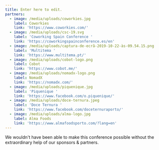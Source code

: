 ```yaml
---
title: Enter here to edit.
partners:
  - image: /media/uploads/coworkies.jpg
    label: Coworkies
    link: 'https://www.coworkies.com/'
  - image: /media/uploads/csc-19.svg
    label: 'Coworking Spain Conference '
    link: 'https://coworkingspainconference.es/en'
  - image: /media/uploads/captura-de-ecrã-2019-10-22-às-09.54.15.png
    label: 'Multitema '
    link: 'https://www.multitema.pt/'
  - image: /media/uploads/cobot-logo.png
    label: Cobot
    link: 'https://www.cobot.me/'
  - image: /media/uploads/nomadx-logo.png
    label: NomadX
    link: 'https://nomadx.com/'
  - image: /media/uploads/piquenique.jpg
    label: 'Piquenique '
    link: 'https://www.facebook.com/o.piquenique/'
  - image: /media/uploads/doce-ternura.jpeg
    label: 'Doce Ternura '
    link: 'https://www.facebook.com/doceternuraporto/'
  - image: /media/uploads/alma-logo.jpg
    label: Alma Foods
    link: 'https://www.almafoodsporto.com/?lang=en'
---
```

We wouldn't have been able to make this conference possible without the extraordinary help of our sponsors & partners.
